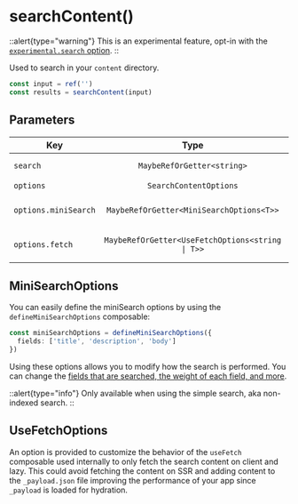 # searchContent()

::alert{type="warning"}
This is an experimental feature, opt-in with the [`experimental.search` option](/get-started/configuration#search).
::

Used to search in your `content` directory.

```ts
const input = ref('')
const results = searchContent(input)
```

## Parameters

| Key                  |                       Type                       | Default | Description                                                                                  |
|----------------------|:------------------------------------------------:|---------|----------------------------------------------------------------------------------------------|
| `search`             |            `MaybeRefOrGetter<string>`            |         | The search input                                                                             |
| `options`            |              `SearchContentOptions`              | `{}`    | The options                                                                                  |
| `options.miniSearch` |     `MaybeRefOrGetter<MiniSearchOptions<T>>`     |         | The options passed to [`miniSearch`](https://lucaong.github.io/minisearch/)                  |
| `options.fetch`      | `MaybeRefOrGetter<UseFetchOptions<string \| T>>` |         | The options passed to [`useFetch`](https://nuxt.com/docs/api/composables/use-fetch#usefetch) |

## MiniSearchOptions

You can easily define the miniSearch options by using the `defineMiniSearchOptions` composable:

```ts
const miniSearchOptions = defineMiniSearchOptions({
  fields: ['title', 'description', 'body']
})
```

Using these options allows you to modify how the search is performed. You can change the [fields that are searched, the weight of each field, and more](https://lucaong.github.io/minisearch/#search-options).

::alert{type="info"}
Only available when using the simple search, aka non-indexed search.
::

## UseFetchOptions

An option is provided to customize the behavior of the `useFetch` composable used internally to only fetch the search content on client and lazy. This could avoid fetching the content on SSR and adding content to the `_payload.json` file improving the performance of your app since `_payload` is loaded for hydration.
